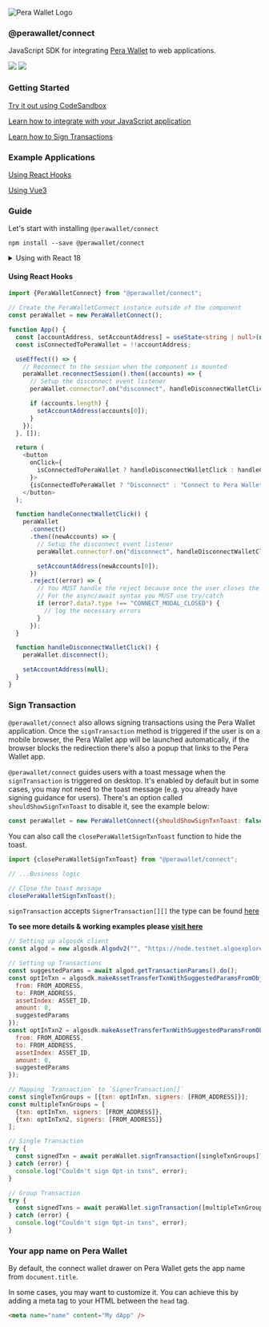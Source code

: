 ![Pera Wallet Logo](https://perawallet.s3.amazonaws.com/images/logo.svg)

### @perawallet/connect

JavaScript SDK for integrating [Pera Wallet](https://perawallet.app) to web applications.

[![](https://img.shields.io/npm/v/@perawallet/connect?style=flat-square)](https://www.npmjs.com/package/@perawallet/connect) [![](https://img.shields.io/bundlephobia/min/@perawallet/connect?style=flat-square)](https://www.npmjs.com/package/@perawallet/connect)

### Getting Started

[Try it out using CodeSandbox](#example-applications)

[Learn how to integrate with your JavaScript application](#guide)

[Learn how to Sign Transactions](#sign-transaction)

### Example Applications

[Using React Hooks](https://codesandbox.io/s/perawallet-connect-react-demo-ib9tqt?file=/src/App.js)

[Using Vue3](https://codesandbox.io/s/perawallet-connect-vue-demo-m8q3sl?file=/src/App.vue)

### Guide

Let's start with installing `@perawallet/connect`

```
npm install --save @perawallet/connect
```

<details>
  <summary>Using with React 18</summary><br/>
  
   When you want to use `@perawallet/connect` library with React 18, you need to make some changes. `react-scripts` stopped polyfilling some of the packages with the `react-scripts@5.x` version. After creating a new app with `npx create-react-app my-app` or in your react application, the following changes should be made.

1. Firstly, install the following packages.

```sh
  npm install buffer
  npm install crypto-browserify
  npm install process
  npm install react-app-rewired
  npm install stream-browserify
```

2. After that you need to override some webpack features. Create the following file in the root directory of the project and copy the following code block into it.

`config-overrides.js`

```jsx
// eslint-disable-next-line @typescript-eslint/no-var-requires
const webpack = require("webpack");

module.exports = function override(config) {
  const fallback = config.resolve.fallback || {};

  Object.assign(fallback, {
    crypto: require.resolve("crypto-browserify"),
    stream: require.resolve("stream-browserify")
  });
  config.resolve.fallback = fallback;
  // ignore warning about source map of perawallet/connect

  config.ignoreWarnings = [/Failed to parse source map/];
  config.plugins = (config.plugins || []).concat([
    new webpack.ProvidePlugin({
      process: "process/browser",
      Buffer: ["buffer", "Buffer"]
    })
  ]);
  return config;
};
```

3. Finally, you need to update the npm scripts.

`{ "start": "react-app-rewired start", "build": "react-app-rewired build" }`

After that, you are good to go! 🎊

</details>

#### Using React Hooks

```typescript
import {PeraWalletConnect} from "@perawallet/connect";

// Create the PeraWalletConnect instance outside of the component
const peraWallet = new PeraWalletConnect();

function App() {
  const [accountAddress, setAccountAddress] = useState<string | null>(null);
  const isConnectedToPeraWallet = !!accountAddress;

  useEffect(() => {
    // Reconnect to the session when the component is mounted
    peraWallet.reconnectSession().then((accounts) => {
      // Setup the disconnect event listener
      peraWallet.connector?.on("disconnect", handleDisconnectWalletClick);

      if (accounts.length) {
        setAccountAddress(accounts[0]);
      }
    });
  }, []);

  return (
    <button
      onClick={
        isConnectedToPeraWallet ? handleDisconnectWalletClick : handleConnectWalletClick
      }>
      {isConnectedToPeraWallet ? "Disconnect" : "Connect to Pera Wallet"}
    </button>
  );

  function handleConnectWalletClick() {
    peraWallet
      .connect()
      .then((newAccounts) => {
        // Setup the disconnect event listener
        peraWallet.connector?.on("disconnect", handleDisconnectWalletClick);

        setAccountAddress(newAccounts[0]);
      })
      .reject((error) => {
        // You MUST handle the reject because once the user closes the modal, peraWallet.connect() promise will be rejected.
        // For the async/await syntax you MUST use try/catch
        if (error?.data?.type !== "CONNECT_MODAL_CLOSED") {
          // log the necessary errors
        }
      });
  }

  function handleDisconnectWalletClick() {
    peraWallet.disconnect();

    setAccountAddress(null);
  }
}
```

### Sign Transaction

`@perawallet/connect` also allows signing transactions using the Pera Wallet application. Once the `signTransaction` method is triggered if the user is on a mobile browser, the Pera Wallet app will be launched automatically, if the browser blocks the redirection there's also a popup that links to the Pera Wallet app.

`@perawallet/connect` guides users with a toast message when the `signTransaction` is triggered on desktop. It's enabled by default but in some cases, you may not need to the toast message (e.g. you already have signing guidance for users). There's an option called `shouldShowSignTxnToast` to disable it, see the example below:

```js
const peraWallet = new PeraWalletConnect({shouldShowSignTxnToast: false});
```

You can also call the `closePeraWalletSignTxnToast` function to hide the toast.

```js
import {closePeraWalletSignTxnToast} from "@perawallet/connect";

// ...Business logic

// Close the toast message
closePeraWalletSignTxnToast();
```

`signTransaction` accepts `SignerTransaction[][]` the type can be found [here](./src/util/model/peraWalletModels.ts)

**To see more details & working examples please [visit here](https://codesandbox.io/s/txns-demo-pj3nf2)**

```javascript
// Setting up algosdk client
const algod = new algosdk.Algodv2("", "https://node.testnet.algoexplorerapi.io/", 443);

// Setting up Transactions
const suggestedParams = await algod.getTransactionParams().do();
const optInTxn = algosdk.makeAssetTransferTxnWithSuggestedParamsFromObject({
  from: FROM_ADDRESS,
  to: FROM_ADDRESS,
  assetIndex: ASSET_ID,
  amount: 0,
  suggestedParams
});
const optInTxn2 = algosdk.makeAssetTransferTxnWithSuggestedParamsFromObject({
  from: FROM_ADDRESS,
  to: FROM_ADDRESS,
  assetIndex: ASSET_ID,
  amount: 0,
  suggestedParams
});

// Mapping `Transaction` to `SignerTransaction[]`
const singleTxnGroups = [{txn: optInTxn, signers: [FROM_ADDRESS]}];
const multipleTxnGroups = [
  {txn: optInTxn, signers: [FROM_ADDRESS]},
  {txn: optInTxn2, signers: [FROM_ADDRESS]}
];

// Single Transaction
try {
  const signedTxn = await peraWallet.signTransaction([singleTxnGroups]);
} catch (error) {
  console.log("Couldn't sign Opt-in txns", error);
}

// Group Transaction
try {
  const signedTxns = await peraWallet.signTransaction([multipleTxnGroups]);
} catch (error) {
  console.log("Couldn't sign Opt-in txns", error);
}
```

### Your app name on Pera Wallet

By default, the connect wallet drawer on Pera Wallet gets the app name from `document.title`.

In some cases, you may want to customize it. You can achieve this by adding a meta tag to your HTML between the `head` tag.

```html
<meta name="name" content="My dApp" />
```

